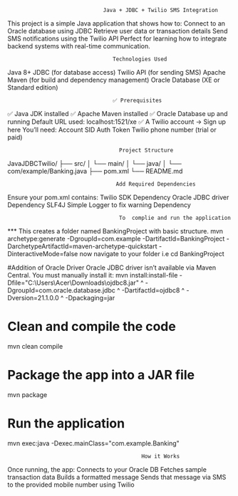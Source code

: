 
                                  Java + JDBC + Twilio SMS Integration
This project is a simple Java application that shows how to:
  Connect to an Oracle database using JDBC
  Retrieve user data or transaction details
  Send SMS notifications using the Twilio API
Perfect for learning how to integrate backend systems with real-time communication.


                                     Technologies Used
Java 8+
JDBC (for database access)
Twilio API (for sending SMS)
Apache Maven (for build and dependency management)
Oracle Database (XE or Standard edition)

                                     ✅ Prerequisites

✅ Java JDK installed 
✅ Apache Maven installed 
✅ Oracle Database up and running
Default URL used: localhost:1521/xe
✅ A Twilio account → Sign up here
You’ll need:
Account SID
Auth Token
Twilio phone number (trial or paid)
 
                                       Project Structure
JavaJDBCTwilio/
├── src/
│   └── main/
│       └── java/
│           └── com/example/Banking.java
├── pom.xml
└── README.md


                                      Add Required Dependencies
Ensure your pom.xml contains:
  Twilio SDK Dependency
  Oracle JDBC driver  Dependency
  SLF4J Simple Logger to fix warning  Dependency  

                                       To  complie and run the application
 *** This creates a folder named BankingProject with basic structure.
mvn archetype:generate -DgroupId=com.example -DartifactId=BankingProject -DarchetypeArtifactId=maven-archetype-quickstart -DinteractiveMode=false
now navigate to your folder 
i.e   cd BankingProject 

#Addition of Oracle Driver
Oracle JDBC driver isn’t available via Maven Central. You must manually install it:
  mvn install:install-file -Dfile="C:\Users\Acer\Downloads\ojdbc8.jar" ^
  -DgroupId=com.oracle.database.jdbc ^
  -DartifactId=ojdbc8 ^
  -Dversion=21.1.0.0 ^
  -Dpackaging=jar
                          
# Clean and compile the code
  mvn clean compile
# Package the app into a JAR file
  mvn package
# Run the application
  mvn exec:java -Dexec.mainClass="com.example.Banking"


                                              How it Works
Once running, the app:
Connects to your Oracle DB
Fetches sample transaction data
Builds a formatted message
Sends that message via SMS to the provided mobile number using Twilio
